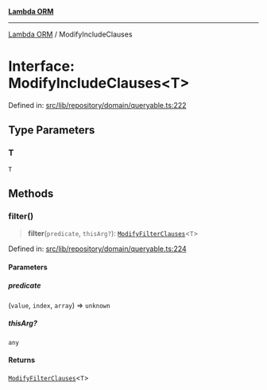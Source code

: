 [**Lambda ORM**](../README.md)

***

[Lambda ORM](../README.md) / ModifyIncludeClauses

# Interface: ModifyIncludeClauses\<T\>

Defined in: [src/lib/repository/domain/queryable.ts:222](https://github.com/lambda-orm/lambdaorm-base/blob/5f10bdc7d0f008296efbcbe89bc2bf1ed03aaaef/src/lib/repository/domain/queryable.ts#L222)

## Type Parameters

### T

`T`

## Methods

### filter()

> **filter**(`predicate`, `thisArg?`): [`ModifyFilterClauses`](ModifyFilterClauses.md)\<`T`\>

Defined in: [src/lib/repository/domain/queryable.ts:224](https://github.com/lambda-orm/lambdaorm-base/blob/5f10bdc7d0f008296efbcbe89bc2bf1ed03aaaef/src/lib/repository/domain/queryable.ts#L224)

#### Parameters

##### predicate

(`value`, `index`, `array`) => `unknown`

##### thisArg?

`any`

#### Returns

[`ModifyFilterClauses`](ModifyFilterClauses.md)\<`T`\>
